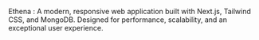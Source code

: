 Ethena : 
A modern, responsive web application built with Next.js, Tailwind CSS, and MongoDB. Designed for performance, scalability, and an exceptional user experience.
